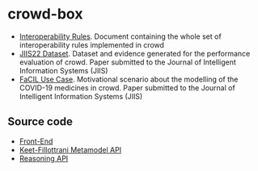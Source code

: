# crowd-box

- [Interoperability Rules](https://github.com/iamcrowd/crowd-box/tree/main/Interoperability_Rules). Document containing the whole set of interoperability rules implemented in crowd 
- [JIIS22 Dataset](https://github.com/iamcrowd/crowd-box/tree/main/JIIS22_dataset). Dataset and evidence generated for the performance evaluation of crowd. Paper submitted to the Journal of Intelligent Information Systems (JIIS)
- [FaCIL Use Case](https://github.com/iamcrowd/crowd-box/tree/main/FaCIL_UseCase). Motivational scenario about the modelling of the COVID-19 medicines in crowd. Paper submitted to the Journal of Intelligent Information Systems (JIIS)

## Source code

- [Front-End](https://github.com/iamcrowd/crowd-app)
- [Keet-Fillottrani Metamodel API](https://github.com/iamcrowd/metamodel-api)
- [Reasoning API](https://github.com/iamcrowd/reasoning)
